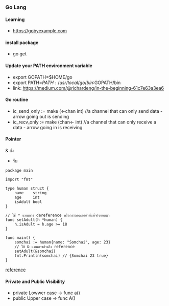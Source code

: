 ### Go Lang

#### Learning
- https://gobyexample.com

#### install package
- go get

#### Update your PATH environment variable
- export GOPATH=$HOME/go
- export PATH=$PATH:/usr/local/go/bin:$GOPATH/bin
- link: https://medium.com/@richardeng/in-the-beginning-61c7e63a3ea6

#### Go routine
- ic_send_only := make (<-chan int)
 //a channel that can only send data - arrow going out is sending
- ic_recv_only := make (chan<- int)
//a channel that can only receive a data - arrow going in is receiving

#### Pointer

& ส่ง
* รับ

```
package main

import "fmt"

type human struct {
	name    string
	age     int
	isAdult bool
}

// ใช้ * แทนการ dereference หรือการถอดเอาค่าที่แท้จริงออกมา
func setAdult(h *human) {
	h.isAdult = h.age >= 18
}

func main() {
	somchai := human{name: "Somchai", age: 23}
    // ใช้ & แทนการอ้างถึง reference
	setAdult(&somchai)
	fmt.Println(somchai) // {Somchai 23 true}
}
```

[reference](https://www.babelcoder.com/blog/posts/intro-to-golang)

#### Private and Public Visibility
- private Lowwer case -> func a()
- public Upper case  => func A()
